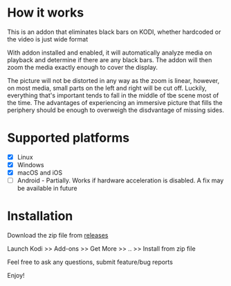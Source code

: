 # How it works
This is an addon that eliminates black bars on KODI, whether hardcoded or the video is just wide format

With addon installed and enabled, it will automatically analyze media on playback and determine 
if there are any black bars. The addon will then zoom the media exactly enough to cover the display.

The picture will not be distorted in any way as the zoom is linear,
however, on most media, small parts on the left and right will be cut off. Luckily, everything that's 
important tends to fall in the middle of tbe scene most of the time. The advantages of experiencing an 
immersive picture that fills the periphery should be enough to overweigh the disdvantage of missing sides.

# Supported platforms                          
- [x] Linux
- [x] Windows
- [x] macOS and iOS
- [ ] Android - Partially. Works if hardware acceleration is disabled. A fix may be available in future

# Installation
Download the zip file from [releases](https://github.com/osumoclement/script.black.bars.never/releases)

Launch Kodi >> Add-ons >> Get More >> .. >> Install from zip file

Feel free to ask any questions, submit feature/bug reports

Enjoy!
